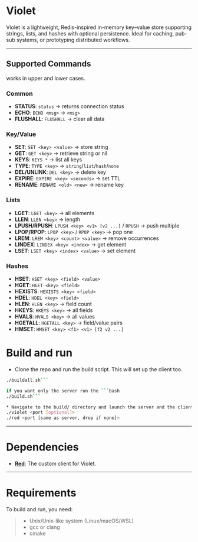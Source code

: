 # Violet
Violet is a lightweight, Redis-inspired in-memory key–value store supporting strings, lists, and hashes with optional persistence. Ideal for caching, pub-sub systems, or prototyping distributed workflows.

---

## Supported Commands
works in upper and lower cases.
### Common
* **STATUS**: `status` → returns connection status
* **ECHO**: `ECHO <msg>` → `<msg>`
* **FLUSHALL**: `FLUSHALL` → clear all data

### Key/Value
* **SET**: `SET <key> <value>` → store string
* **GET**: `GET <key>` → retrieve string or nil
* **KEYS**: `KEYS *` → list all keys
* **TYPE**: `TYPE <key>` → `string`/`list`/`hash`/`none`
* **DEL/UNLINK**: `DEL <key>` → delete key
* **EXPIRE**: `EXPIRE <key> <seconds>` → set TTL
* **RENAME**: `RENAME <old> <new>` → rename key

### Lists
* **LGET**: `LGET <key>` → all elements
* **LLEN**: `LLEN <key>` → length
* **LPUSH/RPUSH**: `LPUSH <key> <v1> [v2 ...]` / `RPUSH` → push multiple
* **LPOP/RPOP**: `LPOP <key>` / `RPOP <key>` → pop one
* **LREM**: `LREM <key> <count> <value>` → remove occurrences
* **LINDEX**: `LINDEX <key> <index>` → get element
* **LSET**: `LSET <key> <index> <value>` → set element

### Hashes
* **HSET**: `HSET <key> <field> <value>`
* **HGET**: `HGET <key> <field>`
* **HEXISTS**: `HEXISTS <key> <field>`
* **HDEL**: `HDEL <key> <field>`
* **HLEN**: `HLEN <key>` → field count
* **HKEYS**: `HKEYS <key>` → all fields
* **HVALS**: `HVALS <key>` → all values
* **HGETALL**: `HGETALL <key>` → field/value pairs
* **HMSET**: `HMSET <key> <f1> <v1> [f2 v2 ...]`


# Build and run
* Clone the repo and run the build script. This will set up the client too. 
```bash
./buildall.sh```

if you want only the server run the ```bash
./build.sh```

* Navigate to the build/ directory and launch the server and the client ```bash
./violet <port [optional]>
./red <port [same as server, drop if none]>
```





---

# Dependencies

* **[Red](https://github.com/Probatio-Diabolica/Red)**: The custom client for Violet.

---

# Requirements
To build and run, you need:
>* Unix/Unix-like system (Linux/macOS/WSL)
>* gcc or clang
>* cmake